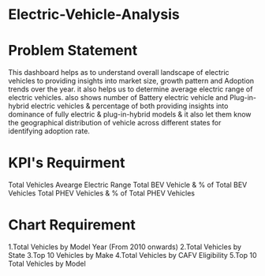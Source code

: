 # Electric-Vehicle-Analysis
# Problem Statement
This dashboard helps as to understand overall landscape of electric vehicles to providing insights into market size, growth pattern and Adoption trends over the year.
it also helps us to determine average electric range of electric vehicles. also shows number of Battery electric vehicle and Plug-in-hybrid electric vehicles
& percentage of both providing insights into dominance of fully electric & plug-in-hybrid models & it also let them know the geographical distribution of vehicle 
across different states for identifying adoption rate.
# KPI's Requirment
 Total Vehicles
 Avearge Electric Range
 Total BEV Vehicle & % of Total BEV Vehicles
 Total PHEV Vehicles & % of Total PHEV Vehicles
# Chart Requirement
1.Total Vehicles by Model Year (From 2010 onwards)
2.Total Vehicles by State
3.Top 10 Vehicles by Make
4.Total Vehicles by CAFV Eligibility
5.Top 10 Total Vehicles by Model
